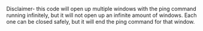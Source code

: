 Disclaimer- this code will open up multiple windows with the ping command running infinitely, but it will not open up an infinite amount of windows. 
Each one can be closed safely, but it will end the ping command for that window. 

